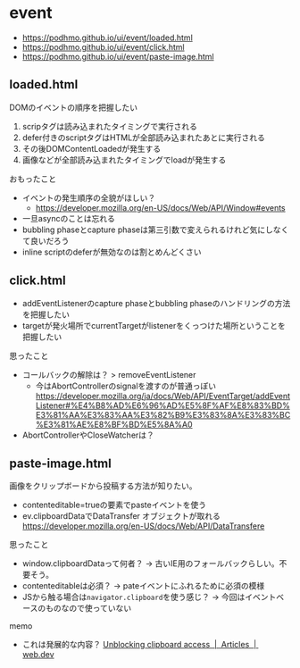 # event

- <https://podhmo.github.io/ui/event/loaded.html>
- <https://podhmo.github.io/ui/event/click.html>
- <https://podhmo.github.io/ui/event/paste-image.html>

## loaded.html

DOMのイベントの順序を把握したい

1. scripタグは読み込まれたタイミングで実行される
2. defer付きのscriptタグはHTMLが全部読み込まれたあとに実行される
3. その後DOMContentLoadedが発生する
4. 画像などが全部読み込まれたタイミングでloadが発生する

おもったこと

- イベントの発生順序の全貌がほしい？
    - https://developer.mozilla.org/en-US/docs/Web/API/Window#events
- 一旦asyncのことは忘れる
- bubbling phaseとcapture phaseは第三引数で変えられるけれど気にしなくて良いだろう
- inline scriptのdeferが無効なのは割とめんどくさい

## click.html

- addEventListenerのcapture phaseとbubbling phaseのハンドリングの方法を把握したい
- targetが発火場所でcurrentTargetがlistenerをくっつけた場所ということを把握したい

思ったこと

- コールバックの解除は？ > removeEventListener
    - 今はAbortControllerのsignalを渡すのが普通っぽい https://developer.mozilla.org/ja/docs/Web/API/EventTarget/addEventListener#%E4%B8%AD%E6%96%AD%E5%8F%AF%E8%83%BD%E3%81%AA%E3%83%AA%E3%82%B9%E3%83%8A%E3%83%BC%E3%81%AE%E8%BF%BD%E5%8A%A0
- AbortControllerやCloseWatcherは？

## paste-image.html

画像をクリップボードから投稿する方法が知りたい。

- contenteditable=trueの要素でpasteイベントを使う
- ev.clipboardDataでDataTransfer オブジェクトが取れる https://developer.mozilla.org/en-US/docs/Web/API/DataTransfere

思ったこと

- window.clipboardDataって何者？ -> 古いIE用のフォールバックらしい。不要そう。
- contenteditableは必須？ -> pateイベントにふれるために必須の模様
- JSから触る場合は`navigator.clipboard`を使う感じ？ -> 今回はイベントベースのものなので使っていない

memo

- これは発展的な内容？ [Unblocking clipboard access  |  Articles  |  web.dev](https://web.dev/articles/async-clipboard)
